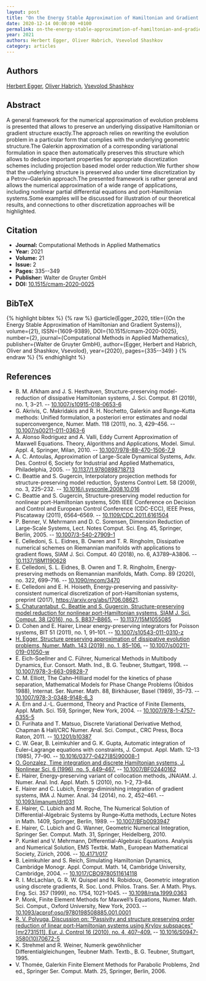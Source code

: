 ```yaml
---
layout: post
title: "On the Energy Stable Approximation of Hamiltonian and Gradient Systems"
date: 2020-12-14 00:00:00 +0100
permalink: on-the-energy-stable-approximation-of-hamiltonian-and-gradient-systems
year: 2021
authors: Herbert Egger, Oliver Habrich, Vsevolod Shashkov
category: articles
---
```

 
## Authors
[Herbert Egger](authors/herbert_egger), [Oliver Habrich](authors/oliver_habrich), [Vsevolod Shashkov](authors/vsevolod_shashkov)
 
## Abstract
A general framework for the numerical approximation of evolution problems is presented that allows to preserve an underlying dissipative Hamiltonian or gradient structure exactly.The approach relies on rewriting the evolution problem in a particular form that complies with the underlying geometric structure.The Galerkin approximation of a corresponding variational formulation in space then automatically preserves this structure which allows to deduce important properties for appropriate discretization schemes including projection based model order reduction.We further show that the underlying structure is preserved also under time discretization by a Petrov–Galerkin approach.The presented framework is rather general and allows the numerical approximation of a wide range of applications, including nonlinear partial differential equations and port-Hamiltonian systems.Some examples will be discussed for illustration of our theoretical results, and connections to other discretization approaches will be highlighted.
 
## Citation
- **Journal:** Computational Methods in Applied Mathematics
- **Year:** 2021
- **Volume:** 21
- **Issue:** 2
- **Pages:** 335--349
- **Publisher:** Walter de Gruyter GmbH
- **DOI:** [10.1515/cmam-2020-0025](https://doi.org/10.1515/cmam-2020-0025)
 
## BibTeX
{% highlight bibtex %}
{% raw %}
@article{Egger_2020,
  title={{On the Energy Stable Approximation of Hamiltonian and Gradient Systems}},
  volume={21},
  ISSN={1609-9389},
  DOI={10.1515/cmam-2020-0025},
  number={2},
  journal={Computational Methods in Applied Mathematics},
  publisher={Walter de Gruyter GmbH},
  author={Egger, Herbert and Habrich, Oliver and Shashkov, Vsevolod},
  year={2020},
  pages={335--349}
}
{% endraw %}
{% endhighlight %}
 
## References
- B. M. Afkham and J. S. Hesthaven,
Structure-preserving model-reduction of dissipative Hamiltonian systems,
J. Sci. Comput. 81 (2019), no. 1, 3–21. -- [10.1007/s10915-018-0653-6](https://doi.org/10.1007/s10915-018-0653-6)
- G. Akrivis, C. Makridakis and R. H. Nochetto,
Galerkin and Runge–Kutta methods: Unified formulation, a posteriori error estimates and nodal superconvergence,
Numer. Math. 118 (2011), no. 3, 429–456. -- [10.1007/s00211-011-0363-6](https://doi.org/10.1007/s00211-011-0363-6)
- A. Alonso Rodríguez and A. Valli,
Eddy Current Approximation of Maxwell Equations. Theory, Algorithms and Applications,
Model. Simul. Appl. 4,
Springer, Milan, 2010. -- [10.1007/978-88-470-1506-7_9](https://doi.org/10.1007/978-88-470-1506-7_9)
- A. C. Antoulas,
Approximation of Large-Scale Dynamical Systems,
Adv. Des. Control 6,
Society for Industrial and Applied Mathematics, Philadelphia, 2005. -- [10.1137/1.9780898718713](https://doi.org/10.1137/1.9780898718713)
- C. Beattie and S. Gugercin,
Interpolatory projection methods for structure-preserving model reduction,
Systems Control Lett. 58 (2009), no. 3, 225–232. -- [10.1016/j.sysconle.2008.10.016](https://doi.org/10.1016/j.sysconle.2008.10.016)
- C. Beattie and S. Gugercin,
Structure-preserving model reduction for nonlinear port-Hamiltonian systems,
50th IEEE Conference on Decision and Control and European Control Conference (CDC-ECC),
IEEE Press, Piscataway (2011), 6564–6569. -- [10.1109/CDC.2011.6161504](https://doi.org/10.1109/CDC.2011.6161504)
- P. Benner, V. Mehrmann and D. C. Sorensen,
Dimension Reduction of Large-Scale Systems,
Lect. Notes Comput. Sci. Eng. 45,
Springer, Berlin, 2005. -- [10.1007/3-540-27909-1](https://doi.org/10.1007/3-540-27909-1)
- E. Celledoni, S. L. Eidnes, B. Owren and T. R. Ringholm,
Dissipative numerical schemes on Riemannian manifolds with applications to gradient flows,
SIAM J. Sci. Comput. 40 (2018), no. 6, A3789–A3806. -- [10.1137/18M1190628](https://doi.org/10.1137/18M1190628)
- E. Celledoni, S. L. Eidnes, B. Owren and T. R. Ringholm,
Energy-preserving methods on Riemannian manifolds,
Math. Comp. 89 (2020), no. 322, 699–716. -- [10.1090/mcom/3470](https://doi.org/10.1090/mcom/3470)
- E. Celledoni and E. H. Hoiseth,
Energy-preserving and passivity-consistent numerical discretization of port-Hamiltonian systems,
preprint (2017), https://arxiv.org/abs/1706.08621.
- [S. Chaturantabut, C. Beattie and S. Gugercin,
Structure-preserving model reduction for nonlinear port-Hamiltonian systems,
SIAM J. Sci. Comput. 38 (2016), no. 5, B837–B865.](structure-preserving-model-reduction-for-nonlinear-port-hamiltonian-systems) -- [10.1137/15M1055085](https://doi.org/10.1137/15M1055085)
- D. Cohen and E. Hairer,
Linear energy-preserving integrators for Poisson systems,
BIT 51 (2011), no. 1, 91–101. -- [10.1007/s10543-011-0310-z](https://doi.org/10.1007/s10543-011-0310-z)
- [H. Egger,
Structure preserving approximation of dissipative evolution problems,
Numer. Math. 143 (2019), no. 1, 85–106.](structure-preserving-approximation-of-dissipative-evolution-problems) -- [10.1007/s00211-019-01050-w](https://doi.org/10.1007/s00211-019-01050-w)
- E. Eich-Soellner and C. Führer,
Numerical Methods in Multibody Dynamics,
Eur. Consort. Math. Ind.,
B. G. Teubner, Stuttgart, 1998. -- [10.1007/978-3-663-09828-7](https://doi.org/10.1007/978-3-663-09828-7)
- C. M. Elliott,
The Cahn–Hilliard model for the kinetics of phase separation,
Mathematical Models for Phase Change Problems (Óbidos 1988),
Internat. Ser. Numer. Math. 88,
Birkhäuser, Basel (1989), 35–73. -- [10.1007/978-3-0348-9148-6_3](https://doi.org/10.1007/978-3-0348-9148-6_3)
- A. Ern and J.-L. Guermond,
Theory and Practice of Finite Elements,
Appl. Math. Sci. 159,
Springer, New York, 2004. -- [10.1007/978-1-4757-4355-5](https://doi.org/10.1007/978-1-4757-4355-5)
- D. Furihata and T. Matsuo,
Discrete Variational Derivative Method,
Chapman & Hall/CRC Numer. Anal. Sci. Comput.,
CRC Press, Boca Raton, 2011. -- [10.1201/b10387](https://doi.org/10.1201/b10387)
- C. W. Gear, B. Leimkuhler and G. K. Gupta,
Automatic integration of Euler–Lagrange equations with constraints,
J. Comput. Appl. Math. 12–13 (1985), 77–90. -- [10.1016/0377-0427(85)90008-1](https://doi.org/10.1016/0377-0427(85)90008-1)
- [O. Gonzalez,
Time integration and discrete Hamiltonian systems,
J. Nonlinear Sci. 6 (1996), no. 5, 449–467.](time-integration-and-discrete-hamiltonian-systems) -- [10.1007/BF02440162](https://doi.org/10.1007/BF02440162)
- E. Hairer,
Energy-preserving variant of collocation methods,
JNAIAM. J. Numer. Anal. Ind. Appl. Math. 5 (2010), no. 1–2, 73–84.
- E. Hairer and C. Lubich,
Energy-diminishing integration of gradient systems,
IMA J. Numer. Anal. 34 (2014), no. 2, 452–461. -- [10.1093/imanum/drt031](https://doi.org/10.1093/imanum/drt031)
- E. Hairer, C. Lubich and M. Roche,
The Numerical Solution of Differential-Algebraic Systems by Runge–Kutta methods,
Lecture Notes in Math. 1409,
Springer, Berlin, 1989. -- [10.1007/BFb0093947](https://doi.org/10.1007/BFb0093947)
- E. Hairer, C. Lubich and G. Wanner,
Geometric Numerical Integration,
Springer Ser. Comput. Math. 31,
Springer, Heidelberg, 2010.
- P. Kunkel and V. Mehrmann,
Differential-Algebraic Equations. Analysis and Numerical Solution,
EMS Textbk. Math.,
European Mathematical Society, Zürich, 2006. -- [10.4171/017](https://doi.org/10.4171/017)
- B. Leimkuhler and S. Reich,
Simulating Hamiltonian Dynamics,
Cambridge Monogr. Appl. Comput. Math. 14,
Cambridge University, Cambridge, 2004. -- [10.1017/CBO9780511614118](https://doi.org/10.1017/CBO9780511614118)
- R. I. McLachlan, G. R. W. Quispel and N. Robidoux,
Geometric integration using discrete gradients,
R. Soc. Lond. Philos. Trans. Ser. A Math. Phys. Eng. Sci. 357 (1999), no. 1754, 1021–1045. -- [10.1098/rsta.1999.0363](https://doi.org/10.1098/rsta.1999.0363)
- P. Monk,
Finite Element Methods for Maxwell’s Equations,
Numer. Math. Sci. Comput.,
Oxford University, New York, 2003. -- [10.1093/acprof:oso/9780198508885.001.0001](https://doi.org/10.1093/acprof:oso/9780198508885.001.0001)
- [R. V. Polyuga,
Discussion on: “Passivity and structure preserving order reduction of linear port-Hamiltonian systems using Krylov subspaces” [mr2731511],
Eur. J. Control 16 (2010), no. 4, 407–409.](discussion-on-passivity-and-structure-preserving-order-reduction-of-linear-port-hamiltonian-systems-using-krylov-subspaces) -- [10.1016/S0947-3580(10)70672-5](https://doi.org/10.1016/S0947-3580(10)70672-5)
- K. Strehmel and R. Weiner,
Numerik gewöhnlicher Differentialgleichungen,
Teubner Math. Textb.,
B. G. Teubner, Stuttgart, 1995.
- V. Thomée,
Galerkin Finite Element Methods for Parabolic Problems, 2nd ed.,
Springer Ser. Comput. Math. 25,
Springer, Berlin, 2006.


